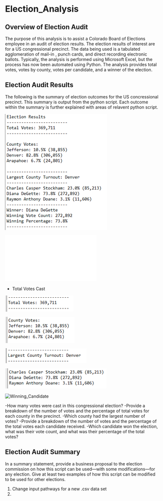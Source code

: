 # Election_Analysis

## Overview of Election Audit

The purpose of this analysis is to assist a Colorado Board of Elections employee in an audit of election results. The election results of interest are for a US congressional precinct. The data being used is a tabulated agglomeration of mail-in , punch cards, and direct recording electronic ballots. Typically, the analysis is performed using Microsoft Excel, but the process has now been automated using Python. The analysis provides total votes, votes by county, votes per candidate, and a winner of the election.

## Election Audit Results

The following is the summary of election outcomes for the US concressional precinct. This summary is output from the python script. Each outcome within the summary is further explained with areas of relavent python script.

![Election_Results](/Analysis/election_results.png)

![Complete_Python_Script](/PyPoll_Challenge.py)

* Total Votes Cast

![Total_Votes](/Analysis/total_votes.png)

![County_Breakdown](/Analysis/county_breakdown.png)

![County_High_Votes](/Analysis/largest_county_vote.png)

![Candidate_Breakdown](/Analysis/candidate_breakdown.png)

![Winning_Candidate](/Analysis/winning_candidate_.png)

-How many votes were cast in this congressional election?
-Provide a breakdown of the number of votes and the percentage of total votes for each county in the precinct.
-Which county had the largest number of votes?
-Provide a breakdown of the number of votes and the percentage of the total votes each candidate received.
-Which candidate won the election, what was their vote count, and what was their percentage of the total votes?

## Election Audit Summary

In a summary statement, provide a business proposal to the election commission on how this script can be used—with some modifications—for any election. Give at least two examples of how this script can be modified to be used for other elections.
1. Change input pathways for a new .csv data set
2. 
